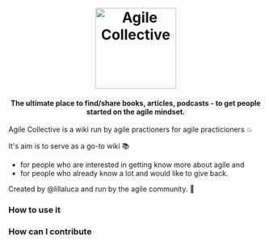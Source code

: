 <h1 align="center">
  <br>
  <img src="https://developer.procurios.com/l/library/download/urn:uuid:9a2bdb60-8399-4561-8de5-418ca9d54438/agilemindset.jpg?scaleType=1&width=1680&ext=.jpg" alt="Agile Collective" width="160">
</h1>

<h4 align="center">The ultimate place to find/share books, articles, podcasts - to get people started on the agile mindset.</h4>

Agile Collective is a wiki run by agile practioners for agile practicioners :boom:

It's aim is to serve as a go-to wiki :books: 
- for people who are interested in getting know more about agile and
- for people who already know a lot and would like to give back.

Created by @lillaluca and run by the agile community. :muscle:

### How to use it


### How can I contribute


